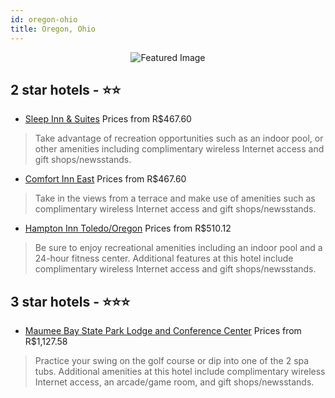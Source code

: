 ```yaml
---
id: oregon-ohio
title: Oregon, Ohio
---
```


<center><img src="https://i.travelapi.com/hotels/1000000/560000/551500/551468/b76b9ed5_z.jpg" alt="Featured Image" /></center>


##  2 star hotels - ⭐️⭐️

-    [Sleep Inn & Suites](https://us.hurb.com/hotels/oregon/sleep-inn-suites-JNP-JP059269?cmp=18055) Prices from R$467.60
   > Take advantage of recreation opportunities such as an indoor pool, or other amenities including complimentary wireless Internet access and gift shops/newsstands.
-    [Comfort Inn East](https://us.hurb.com/hotels/oregon/comfort-inn-east-JNP-JP059270?cmp=18055) Prices from R$467.60
   > Take in the views from a terrace and make use of amenities such as complimentary wireless Internet access and gift shops/newsstands.
-    [Hampton Inn Toledo/Oregon](https://us.hurb.com/hotels/oregon/hampton-inn-toledo-oregon-JNP-JP779747?cmp=18055) Prices from R$510.12
   > Be sure to enjoy recreational amenities including an indoor pool and a 24-hour fitness center. Additional features at this hotel include complimentary wireless Internet access and gift shops/newsstands.

##  3 star hotels - ⭐️⭐️⭐️

-    [Maumee Bay State Park Lodge and Conference Center](https://us.hurb.com/hotels/oregon/maumee-bay-state-park-lodge-and-conference-center-JNP-JP661689?cmp=18055) Prices from R$1,127.58
   > Practice your swing on the golf course or dip into one of the 2 spa tubs. Additional amenities at this hotel include complimentary wireless Internet access, an arcade/game room, and gift shops/newsstands.
